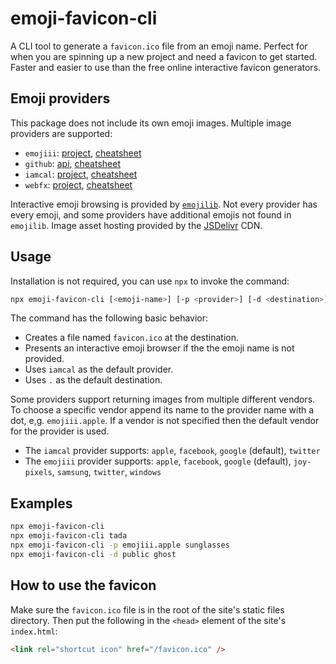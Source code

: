 # emoji-favicon-cli

A CLI tool to generate a `favicon.ico` file from an emoji name. Perfect for when you are spinning up a new project and need a favicon to get started. Faster and easier to use than the free online interactive favicon generators.

## Emoji providers

This package does not include its own emoji images. Multiple image providers are supported:

- `emojiii`: [project](https://github.com/bruceCzK/Emojiii/), [cheatsheet](http://unicode.org/emoji/charts/full-emoji-list.html)
- `github`: [api](https://developer.github.com/v3/emojis/), [cheatsheet](https://github.com/ikatyang/emoji-cheat-sheet)
- `iamcal`: [project](https://github.com/iamcal/emoji-data), [cheatsheet](http://unicodey.com/emoji-data/table.htm)
- `webfx`: [project](https://github.com/WebpageFX/emoji-cheat-sheet.com), [cheatsheet](https://www.webfx.com/tools/emoji-cheat-sheet/)

Interactive emoji browsing is provided by [`emojilib`](https://github.com/muan/emojilib). Not every provider has every emoji, and some providers have additional emojis not found in `emojilib`. Image asset hosting provided by the [JSDelivr](https://www.jsdelivr.com) CDN.

## Usage

Installation is not required, you can use `npx` to invoke the command:

```bash
npx emoji-favicon-cli [<emoji-name>] [-p <provider>] [-d <destination>]
```

The command has the following basic behavior:

- Creates a file named `favicon.ico` at the destination.
- Presents an interactive emoji browser if the the emoji name is not provided.
- Uses `iamcal` as the default provider.
- Uses `.` as the default destination.

Some providers support returning images from multiple different vendors. To choose a specific vendor append its name to the provider name with a dot, e,g. `emojiii.apple`. If a vendor is not specified then the default vendor for the provider is used.

- The `iamcal` provider supports: `apple`, `facebook`, `google` (default), `twitter`
- The `emojiii` provider supports: `apple`, `facebook`, `google` (default), `joy-pixels`, `samsung`, `twitter`, `windows`

## Examples

```bash
npx emoji-favicon-cli
npx emoji-favicon-cli tada
npx emoji-favicon-cli -p emojiii.apple sunglasses
npx emoji-favicon-cli -d public ghost
```

## How to use the favicon

Make sure the `favicon.ico` file is in the root of the site's static files directory. Then put the following in the `<head>` element of the site's `index.html`:

```html
<link rel="shortcut icon" href="/favicon.ico" />
```
